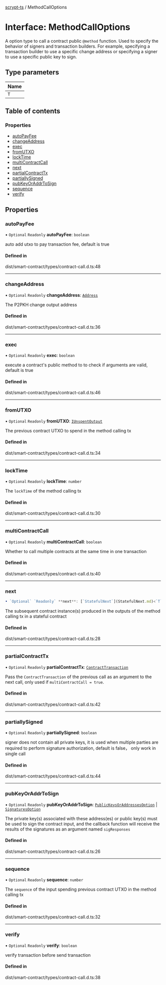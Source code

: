 [scrypt-ts](../README.md) / MethodCallOptions

# Interface: MethodCallOptions

A option type to call a contract public `@method` function.
Used to specify the behavior of signers and transaction builders.
For example, specifying a transaction builder to use a specific change address or specifying a signer to use a specific public key to sign.

## Type parameters

| Name |
| :------ |
| `T` |

## Table of contents

### Properties

- [autoPayFee](MethodCallOptions.md#autopayfee)
- [changeAddress](MethodCallOptions.md#changeaddress)
- [exec](MethodCallOptions.md#exec)
- [fromUTXO](MethodCallOptions.md#fromutxo)
- [lockTime](MethodCallOptions.md#locktime)
- [multiContractCall](MethodCallOptions.md#multicontractcall)
- [next](MethodCallOptions.md#next)
- [partialContractTx](MethodCallOptions.md#partialcontracttx)
- [partiallySigned](MethodCallOptions.md#partiallysigned)
- [pubKeyOrAddrToSign](MethodCallOptions.md#pubkeyoraddrtosign)
- [sequence](MethodCallOptions.md#sequence)
- [verify](MethodCallOptions.md#verify)

## Properties

### autoPayFee

• `Optional` `Readonly` **autoPayFee**: `boolean`

auto add utxo to pay transaction fee, default is true

#### Defined in

dist/smart-contract/types/contract-call.d.ts:48

___

### changeAddress

• `Optional` `Readonly` **changeAddress**: [`Address`](../classes/bsv.Address.md)

The P2PKH change output address

#### Defined in

dist/smart-contract/types/contract-call.d.ts:36

___

### exec

• `Optional` `Readonly` **exec**: `boolean`

execute a contract's public method to to check if arguments are valid, default is true

#### Defined in

dist/smart-contract/types/contract-call.d.ts:46

___

### fromUTXO

• `Optional` `Readonly` **fromUTXO**: [`IUnspentOutput`](bsv.Transaction.IUnspentOutput.md)

The previous contract UTXO to spend in the method calling tx

#### Defined in

dist/smart-contract/types/contract-call.d.ts:34

___

### lockTime

• `Optional` `Readonly` **lockTime**: `number`

The `lockTime` of the method calling tx

#### Defined in

dist/smart-contract/types/contract-call.d.ts:30

___

### multiContractCall

• `Optional` `Readonly` **multiContractCall**: `boolean`

Whether to call multiple contracts at the same time in one transaction

#### Defined in

dist/smart-contract/types/contract-call.d.ts:40

___

### next

```ts
• `Optional` `Readonly` **next**: [`StatefulNext`](StatefulNext.md)<`T`\> \| [`StatefulNext`](StatefulNext.md)<`T`\>[]
```

The subsequent contract instance(s) produced in the outputs of the method calling tx in a stateful contract

#### Defined in

dist/smart-contract/types/contract-call.d.ts:28

___

### partialContractTx

• `Optional` `Readonly` **partialContractTx**: [`ContractTransaction`](ContractTransaction.md)

Pass the `ContractTransaction` of the previous call as an argument to the next call, only used if `multiContractCall = true`.

#### Defined in

dist/smart-contract/types/contract-call.d.ts:42

___

### partiallySigned

• `Optional` `Readonly` **partiallySigned**: `boolean`

signer does not contain all private keys, it is used when multiple parties are required to perform signature authorization, default is false， only work in single call

#### Defined in

dist/smart-contract/types/contract-call.d.ts:44

___

### pubKeyOrAddrToSign

• `Optional` `Readonly` **pubKeyOrAddrToSign**: [`PublicKeysOrAddressesOption`](../README.md#publickeysoraddressesoption) \| [`SignaturesOption`](../README.md#signaturesoption)

The private key(s) associated with these address(es) or public key(s)
must be used to sign the contract input,
and the callback function will receive the results of the signatures as an argument named `sigResponses`

#### Defined in

dist/smart-contract/types/contract-call.d.ts:26

___

### sequence

• `Optional` `Readonly` **sequence**: `number`

The `sequence` of the input spending previous contract UTXO in the method calling tx

#### Defined in

dist/smart-contract/types/contract-call.d.ts:32

___

### verify

• `Optional` `Readonly` **verify**: `boolean`

verify transaction before send transaction

#### Defined in

dist/smart-contract/types/contract-call.d.ts:38

